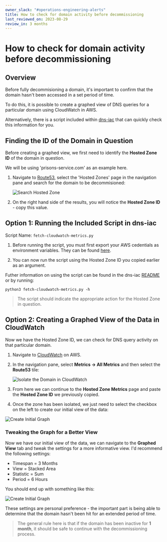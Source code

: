 ```yaml
---
owner_slack: "#operations-engineering-alerts"
title: How to check for domain activity before decommissioning
last_reviewed_on: 2023-08-29
review_in: 3 months
---
```


# How to check for domain activity before decommissioning

## Overview

Before fully decommisioning a domain, it's important to confirm that the domain hasn't been accessed in a set period of time.

To do this, it is possible to create a graphed view of DNS queries for a particular domain using CloudWatch in AWS.

Alternatively, there is a script included within [dns-iac](https://github.com/ministryofjustice/dns-iac) that can quickly check this information for you.

## Finding the ID of the Domain in Question

Before creating a graphed view, we first need to identify the **Hosted Zone ID** of the domain in question.

We will be using 'prisons-service.com' as an example here.

1. Navigate to [Route53](https://us-east-1.console.aws.amazon.com/route53/v2/home#Dashboard), select the 'Hosted Zones' page in the navigation pane and search for the domain to be decommisioned:

   ![Search Hosted Zone](../../../images/check-domain-search-hosted-zone.png)

2. On the right hand side of the results, you will notice the **Hosted Zone ID** - copy this value.

## Option 1: Running the Included Script in dns-iac

Script Name: `fetch-cloudwatch-metrics.py`

1. Before running the script, you must first export your AWS cedentials as environment variables. They can be found [here](https://moj.awsapps.com/start#/).

2. You can now run the script using the Hosted Zone ID you copied earlier as an argument.

Futher information on using the script can be found in the dns-iac [README](https://github.com/ministryofjustice/dns-iac#fetch-cloudwatch-metrics) or by running:

```
python3 fetch-cloudwatch-metrics.py -h
```

> The script should indicate the appropriate action for the Hosted Zone in question.

## Option 2: Creating a Graphed View of the Data in CloudWatch

Now we have the Hosted Zone ID, we can check for DNS query activity on that particular domain.

1. Navigate to [CloudWatch](https://us-east-1.console.aws.amazon.com/cloudwatch/home?region=us-east-1#home:) on AWS.
2. In the navigation pane, select **Metrics -> All Metrics** and then select the **Route53** tile:

   ![Isolate the Domain in CloudWatch](../../../images/check-domain-isolate-domain-cloudwatch.png)

3. From here we can continue to the **Hosted Zone Metrics** page and paste the **Hosted Zone ID** we previously copied.
4. Once the zone has been isolated, we just need to select the checkbox on the left to create our initial view of the data:

![Create Initial Graph](../../../images/check-domain-create-initial-graph.png)

### Tweaking the Graph for a Better View

Now we have our initial view of the data, we can navigate to the **Graphed View** tab and tweak the settings for a more informative view. I'd recommend the following settings:

- Timespan = 3 Months
- View = Stacked Area
- Statistic = Sum
- Period = 6 Hours

You should end up with something like this:

![Create Initial Graph](../../../images/check-domain-final-view.png)

These settings are personal preference - the important part is being able to determine that the domain hasn't been hit for an extended period of time.

> The general rule here is that if the domain has been inactive for **1 month**, it should be safe to continue with the decommissioning process.
